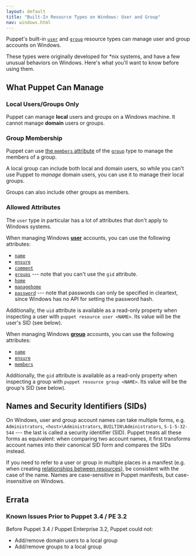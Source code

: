 ```yaml
---
layout: default
title: "Built-In Resource Types on Windows: User and Group"
nav: windows.html
---
```


[user]: /references/latest/type.html#user
[group]: /references/latest/type.html#group
[relationships]: /puppet/latest/reference/lang_relationships.html

Puppet's built-in [`user`][user] and [`group`][group] resource types can manage user and group accounts on Windows.

These types were originally developed for \*nix systems, and have a few unusual behaviors on Windows. Here's what you'll want to know before using them.

## What Puppet Can Manage

### Local Users/Groups Only

Puppet can manage **local** users and groups on a Windows machine. It cannot manage **domain** users or groups.

### Group Membership

Puppet can use [the `members` attribute][members] of the [`group`][group] type to manage the members of a group.

A local group can include both local and domain users, so while you can't use Puppet to _manage_ domain users, you can use it to manage their local groups.

Groups can also include other groups as members.

[members]: /references/latest/type.html#group-attribute-members

### Allowed Attributes

The `user` type in particular has a lot of attributes that don't apply to Windows systems.

When managing Windows [**user**][user] accounts, you can use the following attributes:

* [`name`](/references/latest/type.html#user-attribute-name)
* [`ensure`](/references/latest/type.html#user-attribute-ensure)
* [`comment`](/references/latest/type.html#user-attribute-comment)
* [`groups`](/references/latest/type.html#user-attribute-groups) --- note that you can't use the `gid` attribute.
* [`home`](/references/latest/type.html#user-attribute-home)
* [`managehome`](/references/latest/type.html#user-attribute-managehome)
* [`password`](/references/latest/type.html#user-attribute-password) --- note that passwords can only be specified in cleartext, since Windows has no API for setting the password hash.

Additionally, the `uid` attribute is available as a read-only property when inspecting a user with `puppet resource user <NAME>`. Its value will be the user's SID (see below).

When managing Windows [**group**][group] accounts, you can use the following attributes:

* [`name`](/references/latest/type.html#group-attribute-name)
* [`ensure`](/references/latest/type.html#group-attribute-ensure)
* [`members`](/references/latest/type.html#group-attribute-members)

Additionally, the `gid` attribute is available as a read-only property when inspecting a group with `puppet resource group <NAME>`. Its value will be the group's SID (see below).

## Names and Security Identifiers (SIDs)

On Windows, user and group account names can take multiple forms, e.g. `Administrators`, `<host>\Administrators`, `BUILTIN\Administrators`, `S-1-5-32-544` --- the last is called a security identifier (SID). Puppet treats all these forms as equivalent: when comparing two account names, it first transforms account names into their canonical SID form and compares the SIDs instead.

If you need to refer to a user or group in multiple places in a manifest (e.g. when creating [relationships between resources][relationships]), be consistent with the case of the name. Names are case-sensitive in Puppet manifests, but case-insensitive on Windows.

## Errata

### Known Issues Prior to Puppet 3.4 / PE 3.2

Before Puppet 3.4 / Puppet Enterprise 3.2, Puppet could not:

* Add/remove domain users to a local group
* Add/remove groups to a local group

